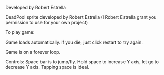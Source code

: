 Developed by Robert Estrella

DeadPool sprite developed by Robert Estrella (I Robert Estrella grant you permission to use for your own project)

To play game:

Game loads automatically. if you die, just click restart to try again.

Game is on a forever loop.

Controls: Space bar is to jump/fly. Hold space to increase Y axis, let go to decrease Y axis. Tapping space is ideal.
